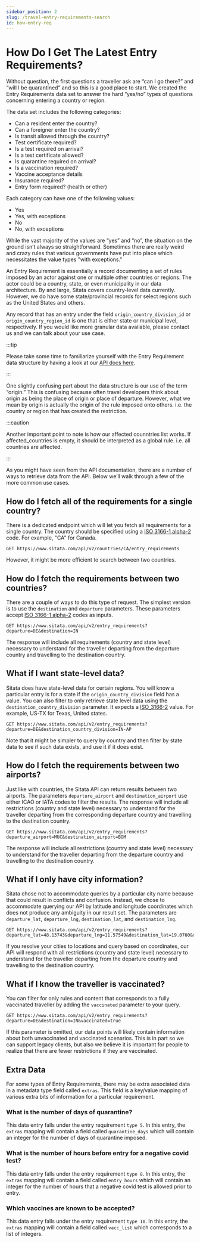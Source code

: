```yaml
---
sidebar_position: 2
slug: /travel-entry-requirements-search
id: how-entry-req
---
```


# How Do I Get The Latest Entry Requirements?

Without question, the first questions a traveller ask are “can I go there?” and “will I be quarantined” and so this is a good place to start. We created the Entry Requirements data set to answer the hard “yes/no” types of questions concerning entering a country or region.

The data set includes the following categories:

* Can a resident enter the country?
* Can a foreigner enter the country?
* Is transit allowed through the country?
* Test certificate required?
* Is a test required on arrival?
* Is a test certificate allowed?
* Is quarantine required on arrival? 
* Is a vaccination required?
* Vaccine acceptance details
* Insurance required?
* Entry form required? (health or other)

Each category can have one of the following values:

* Yes
* Yes, with exceptions
* No
* No, with exceptions

While the vast majority of the values are “yes” and “no”, the situation on the ground isn’t always so straightforward. Sometimes there are really weird and crazy rules that various governments have put into place which necessitates the value types "with exceptions."

An Entry Requirement is essentially a record documenting a set of rules imposed by an actor against one or multiple other countries or regions. The actor could be a country, state, or even municipality in our data architecture. By and large, Sitata covers country-level data currently. However, we do have some state/provincial records for select regions such as the United States and others.

Any record that has an entry under the field `origin_country_division_id` or `origin_country_region_id` is one that is either state or municipal level, respectively. If you would like more granular data available, please contact us and we can talk about your use case.

:::tip

Please take some time to familiarize yourself with the Entry Requirement data structure by having a look at our [API docs here](/api).

:::

One slightly confusing part about the data structure is our use of the term “origin.” This is confusing because often travel developers think about origin as being the place of origin or place of departure. However, what we mean by origin is actually the origin of the rule imposed onto others. i.e. the country or region that has created the restriction.

:::caution

Another important point to note is how our affected counntries list works. If affected_countries is empty, it should be interpreted as a global rule. i.e. all countries are affected.

:::

As you might have seen from the API documentation, there are a number of ways to retrieve data from the API. Below we’ll walk through a few of the more common use cases.

## How do I fetch all of the requirements for a single country?

There is a dedicated endpoint which will let you fetch all requirements for a single country. The country should be specified using a [ISO 3166-1 alpha-2](https://en.wikipedia.org/wiki/ISO_3166-1_alpha-2) code. For example, "CA" for Canada.

```
GET https://www.sitata.com/api/v2/countries/CA/entry_requirements
```

However, it might be more efficient to search between two countries.

## How do I fetch the requirements between two countries?

There are a couple of ways to do this type of request. The simplest version is to use the `destination` and `departure` parameters. These parameters accept [ISO 3166-1 alpha-2](https://en.wikipedia.org/wiki/ISO_3166-1_alpha-2) codes as inputs.

```
GET https://www.sitata.com/api/v2/entry_requirements?departure=DE&destination=IN
```

The response will include all requirements (country and state level) necessary to understand for the traveller departing from the departure country and travelling to the destination country.

## What if I want state-level data?

Sitata does have state-level data for certain regions. You will know a particular entry is for a state if the `origin_country_division` field has a value. You can also filter to only retrieve state level data using the `destination_country_division` parameter. It expects a [ISO_3166-2](https://en.wikipedia.org/wiki/ISO_3166-2) value. For example, US-TX for Texas, United states.

```
GET https://www.sitata.com/api/v2/entry_requirements?departure=DE&destination_country_division=IN-AP
```

Note that it might be simpler to query by country and then filter by state data to see if such data exists, and use it if it does exist.

## How do I fetch the requirements between two airports?

Just like with countries, the Sitata API can return results between two airports. The parameters `departure_airport` and `destination_airport` use either ICAO or IATA codes to filter the results. The response will include all restrictions (country and state level) necessary to understand for the traveller departing from the corresponding departure country and travelling to the destination country.

```
GET https://www.sitata.com/api/v2/entry_requirements?departure_airport=MUC&destination_airport=BOM
```

The response will include all restrictions (country and state level) necessary to understand for the traveller departing from the departure country and travelling to the destination country.

## What if I only have city information?

Sitata chose not to accommodate queries by a particular city name because that could result in conflicts and confusion. Instead, we chose to accommodate querying our API by latitude and longitude coordinates which does not produce any ambiguity in our result set. The parameters are `departure_lat`, `departure_lng`, `destination_lat`, and `destination_lng`.

```
GET https://www.sitata.com/api/v2/entry_requirements?departure_lat=48.13743&departure_lng=11.57549&destination_lat=19.0760&destination_lng=72.8777
```

If you resolve your cities to locations and query based on coordinates, our API will respond with all restrictions (country and state level) necessary to understand for the traveller departing from the departure country and travelling to the destination country.

## What if I know the traveller is vaccinated?

You can filter for only rules and content that corresponds to a fully vaccinated traveller by adding the `vaccinated` parameter to your query.

```
GET https://www.sitata.com/api/v2/entry_requirements?departure=DE&destination=IN&vaccinated=true
```

If this parameter is omitted, our data points will likely contain information about both unvaccinated and vaccinated scenarios. This is in part so we can support legacy clients, but also we believe it is important for people to realize that there are fewer restrictions if they are vaccinated.

## Extra Data
For some types of Entry Requirements, there may be extra associated data in a metadata type field called `extras`. This field is a key/value mapping of various extra bits of information for a particular requirement.

### What is the number of days of quarantine?

This data entry falls under the entry requirement `type 5`. In this entry, the `extras` mapping will contain a field called `quarantine_days` which will contain an integer for the number of days of quarantine imposed.

### What is the number of hours before entry for a negative covid test?

This data entry falls under the entry requirement `type 8`. In this entry, the `extras` mapping will contain a field called `entry_hours` which will contain an integer for the number of hours that a negative covid test is allowed prior to entry.

### Which vaccines are known to be accepted?

This data entry falls under the entry requirement `type 10`. In this entry, the `extras` mapping will contain a field called `vacc_list` which corresponds to a list of integers.

